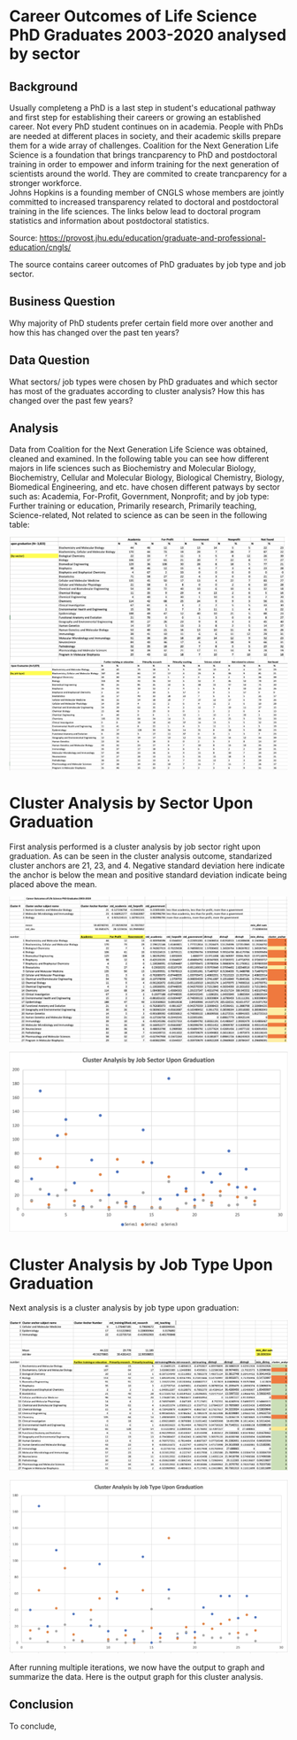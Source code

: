 # Career Outcomes of Life Science PhD Graduates 2003-2020 analysed by sector 

## Background 

Usually completeng a PhD is a last step in student's educational pathway and first step for establishing their careers or growing an established career. Not every PhD student continues on in academia. People with PhDs are needed at different places in society, and their academic skills prepare them for a wide array of challenges. 
Coalition for the Next Generation Life Science is a foundation that brings trancparency to PhD and postdoctoral training in order to empower and inform training for the next generation of scientists around the world. They are commited to create trancparency for a stronger workforce.  
Johns Hopkins is a founding member of CNGLS whose members are jointly committed to increased transparency related to doctoral and postdoctoral training in the life sciences. The links below lead to doctoral program statistics and information about postdoctoral statistics. 

Source: https://provost.jhu.edu/education/graduate-and-professional-education/cngls/

The source contains career outcomes of PhD graduates by job type and job sector. 

## Business Question

Why majority of PhD students prefer certain field more over another and how this has changed over the past ten years?

## Data Question 

What sectors/ job types were chosen by PhD graduates and which sector has most of the graduates according to cluster analysis? How this has changed over the past few years?

## Analysis 

Data from Coalition for the Next Generation Life Science was obtained, cleaned and examined. In the following table you can see how different majors in life sciences such as Biochemistry and Molecular Biology, Biochemistry, Cellular and Molecular Biology, Biological Chemistry, Biology, Biomedical Engineering, and etc. have chosen different patways by sector such as: Academia, For-Profit, Government, Nonprofit; and by job type: Further training or education, Primarily research, Primarily teaching, Science-related, Not related to science as can be seen in the following table: 

![](https://github.com/DurdonaG/career_outcomes_PhD_Graduates_JHU/blob/main/Images/General%20Data%20Display.png) 

# Cluster Analysis by Sector Upon Graduation #

First analysis performed is a cluster analysis by job sector right upon graduation. As can be seen in the cluster analysis outcome, standarized cluster anchors are 21, 23, and 4. Negative standard deviation here indicate the anchor is below the mean and positive standard deviation indicate being placed above the mean. 

![](https://github.com/DurdonaG/career_outcomes_PhD_Graduates_JHU/blob/main/Images/Screen%20Shot%202021-03-29%20at%209.40.41%20PM.png)

![](https://github.com/DurdonaG/career_outcomes_PhD_Graduates_JHU/blob/main/Images/clustera%20by%20job%20sector.png)

# Cluster Analysis by Job Type Upon Graduation #

Next analysis is a cluster analysis by job type upon graduation: 

![](https://github.com/DurdonaG/career_outcomes_PhD_Graduates_JHU/blob/main/Images/ClusterAnalysis%20By%20Job%20Tyoe%20.png)

![](https://github.com/DurdonaG/career_outcomes_PhD_Graduates_JHU/blob/main/Images/Graph%20by%20Job%20type.png)

After running multiple iterations, we now have the output to graph and summarize the data. Here is the output graph for this cluster analysis.

## Conclusion 

To conclude, 

